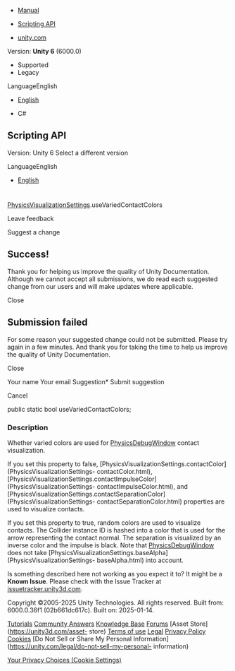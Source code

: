 [ ]()

  * [Manual](../Manual/index.html)
  * [Scripting API](../ScriptReference/index.html)

  * [unity.com](https://unity.com/)

Version: **Unity 6** (6000.0)

  * Supported
  * Legacy

LanguageEnglish

  * [English]()

  * C#

[ ](https://docs.unity3d.com)

## Scripting API

Version: Unity 6 Select a different version

LanguageEnglish

  * [English]()

#
[PhysicsVisualizationSettings](PhysicsVisualizationSettings.html).useVariedContactColors

Leave feedback

Suggest a change

## Success!

Thank you for helping us improve the quality of Unity Documentation. Although
we cannot accept all submissions, we do read each suggested change from our
users and will make updates where applicable.

Close

## Submission failed

For some reason your suggested change could not be submitted. Please <a>try
again</a> in a few minutes. And thank you for taking the time to help us
improve the quality of Unity Documentation.

Close

Your name Your email Suggestion* Submit suggestion

Cancel

[ ]()

public static bool useVariedContactColors;

### Description

Whether varied colors are used for
[PhysicsDebugWindow](PhysicsDebugWindow.html) contact visualization.

If you set this property to false,
[PhysicsVisualizationSettings.contactColor](PhysicsVisualizationSettings-
contactColor.html),
[PhysicsVisualizationSettings.contactImpulseColor](PhysicsVisualizationSettings-
contactImpulseColor.html), and
[PhysicsVisualizationSettings.contactSeparationColor](PhysicsVisualizationSettings-
contactSeparationColor.html) properties are used to visualize contacts.  
  
If you set this property to true, random colors are used to visualize
contacts. The Collider instance ID is hashed into a color that is used for the
arrow representing the contact normal. The separation is visualized by an
inverse color and the impulse is black. Note that
[PhysicsDebugWindow](PhysicsDebugWindow.html) does not take
[PhysicsVisualizationSettings.baseAlpha](PhysicsVisualizationSettings-
baseAlpha.html) into account.

Is something described here not working as you expect it to? It might be a
**Known Issue**. Please check with the Issue Tracker at
[issuetracker.unity3d.com](https://issuetracker.unity3d.com).

Copyright ©2005-2025 Unity Technologies. All rights reserved. Built from:
6000.0.36f1 (02b661dc617c). Built on: 2025-01-14.

[Tutorials](https://unity3d.com/learn) [Community
Answers](https://answers.unity3d.com) [Knowledge
Base](https://support.unity3d.com/hc/en-us)
[Forums](https://forum.unity3d.com) [Asset Store](https://unity3d.com/asset-
store) [Terms of use](https://docs.unity3d.com/Manual/TermsOfUse.html)
[Legal](https://unity.com/legal) [Privacy
Policy](https://unity.com/legal/privacy-policy)
[Cookies](https://unity.com/legal/cookie-policy) [Do Not Sell or Share My
Personal Information](https://unity.com/legal/do-not-sell-my-personal-
information)

[Your Privacy Choices (Cookie Settings)](javascript:void\(0\);)

